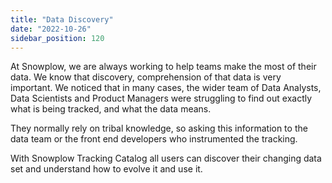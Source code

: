 ```yaml
---
title: "Data Discovery"
date: "2022-10-26"
sidebar_position: 120
---
```


At Snowplow, we are always working to help teams make the most of their data. We know that discovery, comprehension of that data is very important. We noticed that in many cases, the wider team of Data Analysts, Data Scientists and Product Managers were struggling to find out exactly what is being tracked, and what the data means. 

They normally rely on tribal knowledge, so asking this information to the data team or the front end developers who instrumented the tracking.

With Snowplow Tracking Catalog all users can discover their changing data set and understand how to evolve it and use it.
